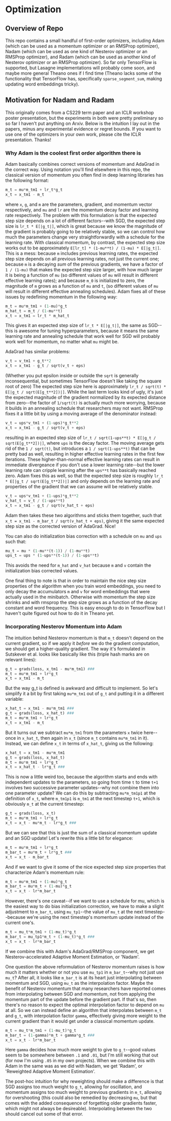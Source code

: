 # Optimization

## Overview of Repo
This repo contains a small handful of first-order optimizers, including Adam (which can be used as a momentum optimizer or an RMSProp optimizer), Nadam (which can be used as one kind of Nesterov optimizer or an RMSProp optimizer), and Radam (which can be used as another kind of Nesterov optimizer or an RMSProp optimizer). So far only TensorFlow is supported, but Lasagne implementations will probably come soon, and maybe more general Theano ones if I find time (Theano lacks some of the functionality that TensorFlow has, specifically `sparse_segment_sum`, making updating word embeddings tricky).

## Motivation for Nadam and Radam
This originally comes from a CS229 term paper and an ICLR workshop poster presentation, but the experiments in both were pretty preliminary so so far I haven't put anything on Arxiv. Below is the intuition I lay out in the papers, minus any experimental evidence or regret bounds. If you want to use one of the optimizers in your own work, please cite the ICLR presentation. Thanks!

### Why Adam is the coolest first order algorithm there is 
Adam basically combines correct versions of momentum and AdaGrad in the correct way. Using notation you'll find elsewhere in this repo, the classical version of momentum you often find in deep learning libraries has the following format:
```python
m_t = mu*m_tm1 + lr_t*g_t
x_t = x_tm1 - m_t  
```
where `x`, `g`, and `m` are the parameters, gradient, and momentum vector respectively, and `mu` and `lr` are the momentum decay factor and learning rate respectively. The problem with this formulation is that the expected step size depends on a lot of different factors--with SGD, the expected step size is `lr_t * E[|g_t|]`, which is great because we know the magnitude of the gradient is probably going to be relatively stable, so we can control how much the parameters change very straightforwardly with a schedule for the learning rate. With classical momentum, by contrast, the expected step size works out to be approximately `E[lr_t] * (1-mu**t) / (1-mu) * E[|g_t|]`. This is a mess: because `m` includes previous learning rates, the expected step size depends on all previous learning rates, not just the current one; because `m` is a decaying *sum* of the previous gradients, we have a factor of `1 / (1-mu)` that makes the expected step size larger, with how much larger it is being a function of `mu` (so different values of `mu` will result in different effective learning rates); and because `m_0` is initialized to zero, the magnitude of `m` grows as a function of `mu` and `t`, (so different values of `mu` will result in different effective annealing schedules). Adam fixes all of these issues by redefining momentum in the following way:
```python
m_t = mu*m_tm1 + (1-mu)*g_t
m_hat_t = m_t / (1-mu**t)
x_t = x_tm1 = lr_t * m_hat_t
```
This gives it an expected step size of `lr_t * E[|g_t|]`, the same as SGD--this is awesome for tuning hyperparameters, because it means the same learning rate and annealing schedule that work well for SGD will probably work well for momentum, no matter what `mu` might be.

AdaGrad has similar problems:
```python
v_t = v_tm1 + g_t**2
x_t = x_tm1 - g_t / sqrt(v_t + eps)
```
(Whether you put epsilon inside or outside the `sqrt` is generally inconsequential, but sometimes TensorFlow doesn't like taking the square root of zero)
The expected step size here is approximately `lr_t / sqrt(t) * E[|g_t / sqrt(E[g_t**2])|]`. While the last term looks kind of ugly, it's just the expected magnitude of the gradient normalized by its expected distance from zero--the factor of `1/sqrt(t)` is actually much more worrying, because it builds in an annealing schedule that researchers may not want. RMSProp fixes it a little bit by using a moving average of the denominator instead:
```python
v_t = ups*v_tm1 + (1-ups)*g_t**2
x_t = x_tm1 - g_t / sqrt(v_t + eps)
```
resulting in an expected step size of `lr_t / sqrt(1-ups**t) * E[|g_t / sqrt(E[g_t**2])|]`, where `ups` is the decay factor. The moving average gets rid of the `1 / sqrt(t)`, but introduces a `1 / sqrt(1-ups**t)` that can be pretty bad as well, resulting in higher effective learning rates in the first few iterations. These higher-than-normal effective learning rates can result in immediate divergeance if you don't use a lower learning rate--but the lower learning rate can cripple learning after the `ups**t` has basically reached zero. Adam fixes this as well, so that the expected step size is roughly `lr_t * E[|g_t / sqrt(E[g_t**2])|]` and only depends on the learning rate and properties of the gradient that we can assume will be relatively stable.
```python
v_t = ups*v_tm1 + (1-ups)*g_t**2
v_hat_t = v_t / (1-ups**t)
x_t = x_tm1 - g_t / sqrt(v_hat_t + eps)
```
Adam then takes these two algorithms and sticks them together, such that `x_t = x_tm1 - m_bar_t / sqrt(v_hat_t + eps)`, giving it the same expected step size as the corrected version of AdaGrad. Nice!

You can also do initialization bias correction with a schedule on `mu` and `ups` such that:
```python
mu_t = mu * (1-mu**(t-1)) / (1-mu**t)
ups_t = ups * (1-ups**(t-1)) / (1-ups**t)
```
This avoids the need for `m_hat` and `v_hat` because `m` and `v` contain the initialization bias corrected values.

One final thing to note is that in order to maintain the nice step size properties of the algorithm when you train word embeddings, you need to only decay the accumulators `m` and `v` for word embeddings that were actually used in the minibatch. Otherwise with momentum the step size shrinks and with rmsprop the step size grows as a function of the decay constant and word frequency. This is easy enough to do in TensorFlow but I haven't quite figured out how to do it in Theano yet.

### Incorporating Nesterov Momentum into Adam
The intuition behind Nesterov momentum is that `m_t` doesn't depend on the current gradient, so if we apply it *before* we do the gradient computation, we should get a higher-quality gradient. The way it's formulated in Sutskever et al. looks like basically like this (triple hash marks are on relevant lines):
```python
g_t = grads(loss, x_tm1 - mu*m_tm1) ###
m_t = mu*m_tm1 + lr*g_t
x_t = x_tm1 - m_t
```
But the way g_t is defined is awkward and difficult to implement. So let's simplify it a bit by first taking `mu*m_tm1` out of `g_t` and putting it in a different variable:
```python
x_hat_t = x_tm1 - mu*m_tm1 ###
g_t = grads(loss, x_hat_t) ###
m_t = mu*m_tm1 + lr*g_t
x_t = x_tm1 - m_t
```
But it turns out we subtract `mu*m_tm1` from the parameters `x` twice here--once in `x_hat_t`, then again in `x_t` (since `m_t` contains `mu*m_tm1` in it). Instead, we can define `x_t` in terms of `x_hat_t`, giving us the following:
```python
x_hat_t = x_tm1 - mu*m_tm1
g_t = grads(loss, x_hat_t)
m_t = mu*m_tm1 + lr*g_t
x_t = x_hat_t - lr*g_t ###
```
This is now a little weird too, because the algorithm starts and ends with independent updates to the parameters, so going from time `t` to time `t+1` involves two successive parameter updates--why not combine them into one parameter update? We can do this by subtracting `mu*m_tm1p1` at the definition of `x_t`, where `m_tm1p1` is `m_tm1` at the next timestep `t+1`, which is obviously `m_t` at the current timestep:
```python
g_t = grads(loss, x_t)
m_t = mu*m_tm1 + lr*g_t
x_t = x_t - mu*m_t - lr*g_t ###
```
But we can see that this is just the sum of a classical momentum update and an SGD update! Let's rewrite this a little bit for elegance:
```python
m_t = mu*m_tm1 + lr*g_t
m_bar_t = mu*m_t + lr*g_t ###
x_t = x_t - m_bar_t
```
And if we want to give it some of the nice expected step size properties that characterize Adam's momentum rule:
```python
m_t = mu*m_tm1 + (1-mu)*g_t
m_bar_t = mu*m_t + (1-mu)*g_t
x_t = x_t - lr*m_bar_t
```
However, there's one caveat--if we want to use a schedule for mu, which is the easiest way to do bias initialization correction, we have to make a slight adjustment to `m_bar_t`, using `mu_tp1`--the value of `mu_t` at the next timestep--because we're using the next timestep's momentum update instead of the current one's.
```python
m_t = mu_t*m_tm1 + (1-mu_t)*g_t
m_bar_t = mu_tp1*m_t + (1-mu_t)*g_t ###
x_t = x_t - lr*m_bar_t
```
If we combine this with Adam's AdaGrad/RMSProp component, we get Nesterov-accelerated Adaptive Moment Estimation, or 'Nadam'.

One question the above reformulation of Nesterov momentum raises is how much it matters whether or not you use `mu_tp1` in `m_bar_t`--why not just use `mu_t`? After all, it looks like `m_bar_t` is at its heart just interpolating between momentum and SGD, using `mu_t` as the interpolation factor. Maybe the benefit of Nesterov momentum that many researchers have reported comes from interpolating between SGD and momentum, not from applying the momentum part of the update before the gradient part. If that's so, then there's no reason to expect the optimal interpolation factor to depend on `mu` at all. So we can instead define an algorithm that interpolates between `m_t` and `g_t`, with interpolation factor `gamma`, effectively giving more weight to the current gradient than it would get under a classical momentum update.
```python
m_t = mu_t*m_tm1 + (1-mu_t)*g_t
m_bar_t = (1-gamma)*m_t + gamma*g_t ###
x_t = x_t - lr*m_bar_t
```
Here `gamma` decides how much more weight to give to `g_t`--good values seem to be somewhere between `.1` and `.01`, but I'm still working that out (for now I'm using `.05` in my own projects). When we combine this with Adam in the same was as we did with Nadam, we get 'Radam', or 'Reweighted Adaptive Moment Estimation'.

The post-hoc intuition for why reweighting should make a difference is that SGD assigns too much weight to `g_t`, allowing for oscillation, and momentum assigns too much weight to previous gradients in `m_t`, allowing for overshooting (this could also be remedied by decreasing `mu`, but that comes with the added consequence of forgetting older gradients faster, which might not always be desireable). Interpolating between the two should cancel out some of that error.
